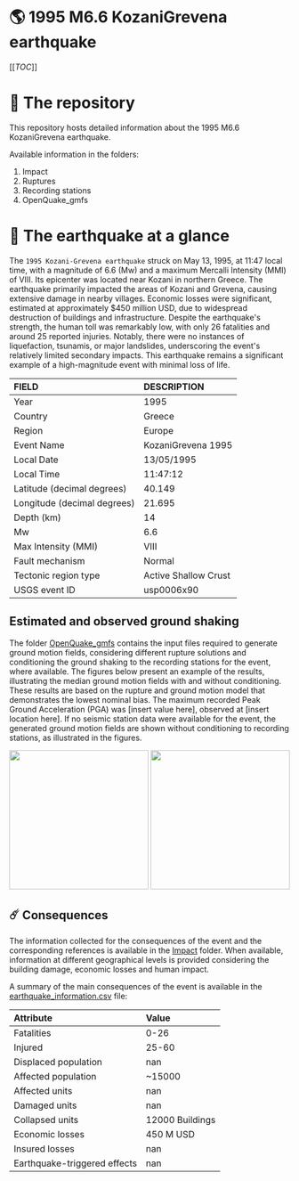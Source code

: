 # 🌎 1995 M6.6 KozaniGrevena earthquake
[[_TOC_]]

# 📂 The repository

This repository hosts detailed information about the 1995 M6.6 KozaniGrevena earthquake.

Available information in the folders:

1. Impact
2. Ruptures
3. Recording stations
4. OpenQuake_gmfs


# 🚀 The earthquake at a glance 

The `1995 Kozani-Grevena earthquake` struck on May 13, 1995, at 11:47 local time, with a magnitude of 6.6 (Mw) and a maximum Mercalli Intensity (MMI) of VIII. Its epicenter was located near Kozani in northern Greece. The earthquake primarily impacted the areas of Kozani and Grevena, causing extensive damage in nearby villages. Economic losses were significant, estimated at approximately $450 million USD, due to widespread destruction of buildings and infrastructure. Despite the earthquake's strength, the human toll was remarkably low, with only 26 fatalities and around 25 reported injuries. Notably, there were no instances of liquefaction, tsunamis, or major landslides, underscoring the event's relatively limited secondary impacts. This earthquake remains a significant example of a high-magnitude event with minimal loss of life.

| FIELD | DESCRIPTION |
|:-------|:-------------|
| Year | 1995 |
| Country | Greece |
| Region | Europe |
| Event Name | KozaniGrevena 1995 |
| Local Date | 13/05/1995 |
| Local Time | 11:47:12 |
| Latitude (decimal degrees) | 40.149 |
| Longitude (decimal degrees) | 21.695 |
| Depth (km) | 14 |
| Mw | 6.6 |
| Max Intensity (MMI) | VIII |
| Fault mechanism | Normal |
| Tectonic region type | Active Shallow Crust |
| USGS event ID | usp0006x90 |

## Estimated and observed ground shaking

The folder [OpenQuake_gmfs](./OpenQuake_gmfs/) contains the input files required to generate ground motion fields, considering different rupture solutions and conditioning the ground shaking to the recording stations for the event, where available. The figures below present an example of the results, illustrating the median ground motion fields with and without conditioning. These results are based on the rupture and ground motion model that demonstrates the lowest nominal bias. The maximum recorded Peak Ground Acceleration (PGA) was [insert value here], observed at [insert location here]. If no seismic station data were available for the event, the generated ground motion fields are shown without conditioning to recording stations, as illustrated in the figures.

<img src="./4_OpenQuake_gmfs/median_gmf_stations_none.png" height="250">
<img src="./4_OpenQuake_gmfs/median_gmf_stations_seismic.png" height="250">

## ☄️ Consequences

The information collected for the consequences of the event and the corresponding references is available in the [Impact](./Impact) folder. When available, information at different geographical levels is provided considering the building damage, economic losses and human impact.

A summary of the main consequences of the event is available in the [earthquake_information.csv](./earthquake_information.csv) file:

| Attribute | Value |
|:-------|:-------------|
| Fatalities | 0-26 |
| Injured | 25-60 |
| Displaced population | nan |
| Affected population | ~15000 |
| Affected units | nan |
| Damaged units | nan |
| Collapsed units | 12000 Buildings |
| Economic losses | 450 M USD |
| Insured losses | nan |
| Earthquake-triggered effects | nan |